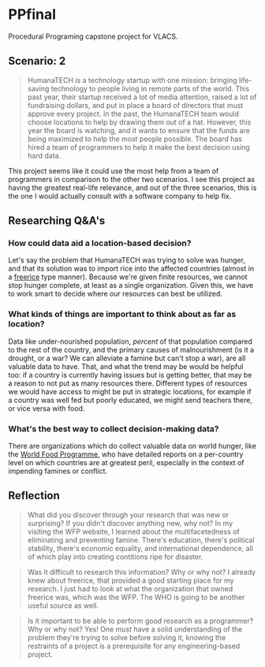 # PPfinal
Procedural Programing capstone project for VLACS.

## Scenario: 2
> HumanaTECH is a technology startup with one mission: bringing life-saving technology to people living in remote parts of the world. This past year, their startup received a lot of media attention, raised a lot of fundraising dollars, and put in place a board of directors that must approve every project. In the past, the HumanaTECH team would choose locations to help by drawing them out of a hat. However, this year the board is watching, and it wants to ensure that the funds are being maximized to help the most people possible. The board has hired a team of programmers to help it make the best decision using hard data.

This project seems like it could use the most help from a team of programmers in comparison to the other two scenarios. I see this project as having the greatest real-life relevance, and out of the three scenarios, this is the one I would actually consult with a software company to help fix. 

## Researching Q&A's

### How could data aid a location-based decision?
Let's say the problem that HumanaTECH was trying to solve was hunger, and that its solution was to import rice into the affected countries (almost in a [freerice](https://www.freerice.com) type manner). Because we're given finite resources, we cannot stop hunger complete, at least as a single organization. Given this, we have to work smart to decide where our resources can best be utilized. 

### What kinds of things are important to think about as far as location?
Data like under-nourished population, *percent* of that population compared to the rest of the country, and the primary causes of malnourishment (is it a drought, or a war? We can alleviate a famine but can't stop a war), are all valuable data to have. That, and what the trend may be would be helpful too: if a country is currently having issues but is getting better, that may be a reason to not put as many resources there. Different types of resources we would have access to might be put in strategic locations, for example if a country was well fed but poorly educated, we might send teachers there, or vice versa with food. 

### What's the best way to collect decision-making data?
There are organizations which do collect valuable data on world hunger, like the [World Food Programme](wfp.org), who have detailed reports on a per-country level on which countries are at greatest peril, especially in the context of impending famines or conflict. 

## Reflection

> What did you discover through your research that was new or surprising? If you didn't discover anything new, why not?
In my visiting the WFP website, I learned about the multifacetedness of eliminating and preventing famine. There's education, there's political stability, there's economic equality, and international dependence, all of which play into creating contitions ripe for disaster. 

> Was it difficult to research this information? Why or why not?
I already knew about freerice, that provided a good starting place for my research. I just had to look at what the organization that owned freerice was, which was the WFP. The WHO is going to be another useful source as well.

> Is it important to be able to perform good research as a programmer? Why or why not?
Yes! One *must* have a solid understanding of the problem they're trying to solve before solving it, knowing the restraints of a project is a prerequisite for any engineering-based project. 
